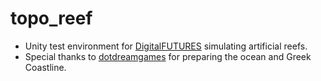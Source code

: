 # topo_reef

- Unity test environment for [DigitalFUTURES](https://www.digitalfutures.world/workshops-americas-blog/pantazis) simulating artificial reefs.
- Special thanks to [dotdreamgames](https://www.dotdreamgames.com/) for preparing the ocean and Greek Coastline.
